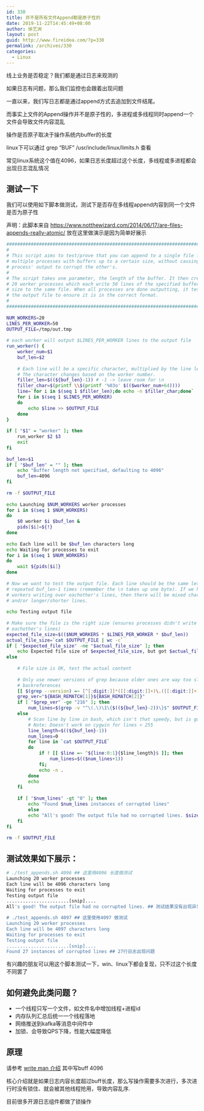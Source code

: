 ```yaml
---
id: 330
title: 并不是所有文件Append都是原子性的
date: 2019-11-22T14:45:49+08:00
author: 徐艺洲
layout: post
guid: http://www.fireidea.com/?p=330
permalink: /archives/330
categories:
  - Linux
---
```

线上业务是否稳定？我们都是通过日志来观测的 

如果日志有问题，那么我们监控也会跟着出现问题 

一直以来，我们写日志都是通过append方式去追加到文件结尾。  

而事实上文件的Append操作并不是原子性的，多进程或多线程同时append一个文件会导致文件内容混乱 

操作是否原子取决于操作系统内buffer的长度 

linux下可以通过  grep “BUF” /usr/include/linux/limits.h 查看 

常见linux系统这个值在4096，如果日志长度超过这个长度，多线程或多进程都会出现日志混乱情况 

## 测试一下
我们可以使用如下脚本做测试，测试下是否存在多线程append内容到同一个文件是否为原子性 

声明：此脚本来自 https://www.notthewizard.com/2014/06/17/are-files-appends-really-atomic/ 放在这里做演示是因为简单好展示

```bash
#############################################################################
#
# This script aims to test/prove that you can append to a single file from
# multiple processes with buffers up to a certain size, without causing one
# process' output to corrupt the other's.
#
# The script takes one parameter, the length of the buffer. It then creates
# 20 worker processes which each write 50 lines of the specified buffer
# size to the same file. When all processes are done outputting, it tests
# the output file to ensure it is in the correct format.
#
#############################################################################
 
NUM_WORKERS=20
LINES_PER_WORKER=50
OUTPUT_FILE=/tmp/out.tmp
 
# each worker will output $LINES_PER_WORKER lines to the output file
run_worker() {
    worker_num=$1
    buf_len=$2
 
    # Each line will be a specific character, multiplied by the line length.
    # The character changes based on the worker number.
    filler_len=$((${buf_len}-1)) # -1 -> leave room for \n
    filler_char=$(printf \\$(printf '%03o' $(($worker_num+64))))
    line=`for i in $(seq 1 $filler_len);do echo -n $filler_char;done`
    for i in $(seq 1 $LINES_PER_WORKER)
    do
        echo $line >> $OUTPUT_FILE
    done
}
 
if [ "$1" = "worker" ]; then
    run_worker $2 $3
    exit
fi
 
buf_len=$1
if [ "$buf_len" = "" ]; then
    echo "Buffer length not specified, defaulting to 4096"
    buf_len=4096
fi
 
rm -f $OUTPUT_FILE
 
echo Launching $NUM_WORKERS worker processes
for i in $(seq 1 $NUM_WORKERS)
do
    $0 worker $i $buf_len &
    pids[$i]=${!}
done
 
echo Each line will be $buf_len characters long
echo Waiting for processes to exit
for i in $(seq 1 $NUM_WORKERS)
do
    wait ${pids[$i]}
done
 
# Now we want to test the output file. Each line should be the same letter
# repeated buf_len-1 times (remember the \n takes up one byte). If we had
# workers writing over eachother's lines, then there will be mixed characters
# and/or longer/shorter lines.
 
echo Testing output file
 
# Make sure the file is the right size (ensures processes didn't write over
# eachother's lines)
expected_file_size=$(($NUM_WORKERS * $LINES_PER_WORKER * $buf_len))
actual_file_size=`cat $OUTPUT_FILE | wc -c`
if [ "$expected_file_size" -ne "$actual_file_size" ]; then
    echo Expected file size of $expected_file_size, but got $actual_file_size
else
  
    # File size is OK, test the actual content
 
    # Only use newer versions of grep because older ones are way too slow with
    # backreferences
    [[ $(grep --version) =~ [^[:digit:]]*([[:digit:]]+)\.([[:digit:]]+) ]]
    grep_ver="${BASH_REMATCH[1]}${BASH_REMATCH[2]}"
    if [ "$grep_ver" -ge "216" ]; then
        num_lines=$(grep -v "^\(.\)\1\{$((${buf_len}-2))\}$" $OUTPUT_FILE | wc -l)
    else
        # Scan line by line in bash, which isn't that speedy, but is good enough
        # Note: Doesn't work on cygwin for lines < 255
        line_length=$((${buf_len}-1))
        num_lines=0
        for line in `cat $OUTPUT_FILE`
        do
            if ! [[ $line =~ ^${line:0:1}{$line_length}$ ]]; then
                num_lines=$(($num_lines+1))
            fi;
            echo -n .
        done
        echo
    fi
 
    if [ "$num_lines" -gt "0" ]; then
        echo "Found $num_lines instances of corrupted lines"
        else
        echo "All's good! The output file had no corrupted lines. $size"
    fi
fi
 
rm -f $OUTPUT_FILE
```

## 测试效果如下展示：
```bash
# ./test_appends.sh 4096 ## 这里用4096 长度做测试
Launching 20 worker processes
Each line will be 4096 characters long
Waiting for processes to exit
Testing output file
.......................[snip]....
All's good! The output file had no corrupted lines. ## 测试结果没有出现异常

# ./test_appends.sh 4097 ## 这里使用4097 做测试
Launching 20 worker processes
Each line will be 4097 characters long
Waiting for processes to exit
Testing output file
.......................[snip]....
Found 27 instances of corrupted lines ## 27行日志出现问题
```

有兴趣的朋友可以用这个脚本测试一下，win、linux下都会复现，只不过这个长度不同罢了 


## 如何避免此类问题？
 * 一个线程只写一个文件，如文件名中增加线程+进程id
 * 内存队列汇总后统一一个线程落地
 * 网络推送到kafka等消息中间件中
 * 加锁、会导致QPS下降，性能大幅度降低
 
## 原理

 请参考 [write man 介绍](http://man7.org/linux/man-pages/man2/write.2.html) 其中写buff 4096 
 
 核心介绍就是如果日志内容长度超过buff长度，那么写操作需要多次进行，多次进行时没有锁住、就会被其他线程抢用，导致内容乱序. 
 
 目前很多开源日志组件都做了锁操作
